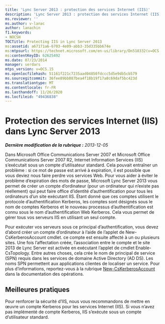 ```yaml
---
title: 'Lync Server 2013 : protection des services Internet (IIS)'
description: 'Lync Server 2013 : protection des services Internet (IIS).'
ms.reviewer: ''
ms.author: v-lanac
author: lanachin
f1.keywords:
- NOCSH
TOCTitle: Protecting IIS in Lync Server 2013
ms:assetid: a67171a6-6703-4e09-abb3-35d335bb674e
ms:mtpsurl: https://technet.microsoft.com/en-us/library/Dn518332(v=OCS.15)
ms:contentKeyID: 62625492
ms.date: 07/23/2014
manager: serdars
mtps_version: v=OCS.15
ms.openlocfilehash: 51161f221c7235aad04850fdccc5d5e9db5cb579
ms.sourcegitcommit: 36fee89bb887bea4f18b19f17a8c69daf5bc423d
ms.translationtype: MT
ms.contentlocale: fr-FR
ms.lasthandoff: 11/26/2020
ms.locfileid: "49436838"
---
```

# <a name="protecting-iis-in-lync-server-2013"></a>Protection des services Internet (IIS) dans Lync Server 2013

<div data-xmlns="http://www.w3.org/1999/xhtml">

<div class="topic" data-xmlns="http://www.w3.org/1999/xhtml" data-msxsl="urn:schemas-microsoft-com:xslt" data-cs="https://msdn.microsoft.com/">

<div data-asp="https://msdn2.microsoft.com/asp">



</div>

<div id="mainSection">

<div id="mainBody">

<span> </span>

_**Dernière modification de la rubrique :** 2013-12-05_

Dans Microsoft Office Communications Server 2007 et Microsoft Office Communications Server 2007 R2, Internet Information Services (IIS) s’exécutait sous un compte d’utilisateur standard. Cela pouvait entraîner un problème : si ce mot de passe est arrivé à expiration, il est possible que vous deviez nous faire perdre vos services Web. Pour vous aider à éviter le problème d’expiration des mots de passe, Microsoft Lync Server 2013 vous permet de créer un compte d’ordinateur (pour un ordinateur qui n’existe pas réellement) qui peut faire office d’identité d’authentification pour tous les ordinateurs d’un site exécutant IIS. Étant donné que ces comptes utilisent le protocole d’authentification Kerberos, les comptes sont désignés sous le nom de comptes Kerberos et le nouveau processus d’authentification est connu sous le nom d’authentification Web Kerberos. Cela vous permet de gérer tous vos serveurs IIS en utilisant un seul compte.

Pour exécuter vos serveurs sous ce principal d’authentification, vous devez d’abord créer un compte d’ordinateur à l’aide de l’applet de New-CsKerberosAccount cmdlet. ce compte est ensuite affecté à un ou plusieurs sites. Une fois l’affectation créée, l’association entre le compte et le site 2013 de Lync Server est activée en exécutant l’applet de cmdlet Enable-CsTopology. Entre autres choses, cela crée le nom de principal de service (SPN) requis dans les services de domaine Active Directory (AD DS). Les noms SPN permettent aux applications clientes de localiser un service. Pour plus d’informations, reportez-vous à la rubrique [New-CsKerberosAccount](https://docs.microsoft.com/powershell/module/skype/New-CsKerberosAccount) dans la documentation des opérations.

<div>

## <a name="best-practices"></a>Meilleures pratiques

Pour renforcer la sécurité d’IIS, nous vous recommandons de mettre en œuvre un compte Kerberos pour les services Internet (IIS). Si vous n’avez pas implémenté de compte Kerberos, IIS s’exécute sous un compte d’utilisateur standard.

</div>

</div>

<span> </span>

</div>

</div>

</div>

